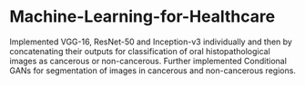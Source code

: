 # Machine-Learning-for-Healthcare
Implemented VGG-16, ResNet-50 and Inception-v3 individually and then by concatenating their outputs for classification
of oral histopathological images as cancerous or non-cancerous. Further implemented Conditional GANs
for segmentation of images in cancerous and non-cancerous regions.
